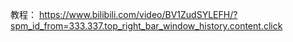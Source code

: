 教程： https://www.bilibili.com/video/BV1ZudSYLEFH/?spm_id_from=333.337.top_right_bar_window_history.content.click